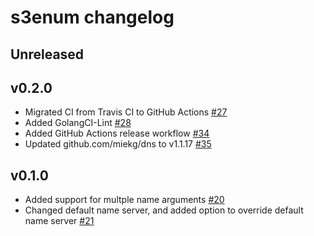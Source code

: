 # s3enum changelog

## Unreleased

## v0.2.0

- Migrated CI from Travis CI to GitHub Actions [\#27](https://github.com/koenrh/s3enum/pull/27)
- Added GolangCI-Lint [\#28](https://github.com/koenrh/s3enum/pull/28)
- Added GitHub Actions release workflow [\#34](https://github.com/koenrh/s3enum/pull/34)
- Updated github.com/miekg/dns to v1.1.17 [\#35](https://github.com/koenrh/s3enum/pull/35)

## v0.1.0

- Added support for multple name arguments [\#20](https://github.com/koenrh/s3enum/pull/20)
- Changed default name server, and added option to override default name server [\#21](https://github.com/koenrh/s3enum/pull/21)
